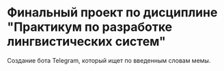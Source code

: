# Финальный проект по дисциплине "Практикум по разработке лингвистических систем"
Создание бота Telegram, который ищет по введенным словам мемы.
